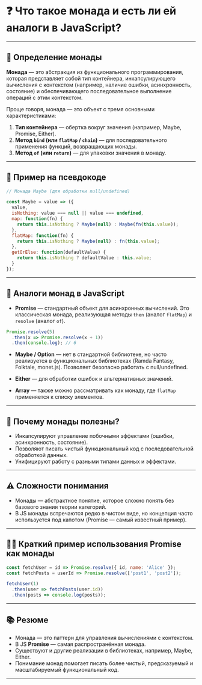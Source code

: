 
# ❓ Что такое монада и есть ли ей аналоги в JavaScript?

---

## 📌 Определение монады

**Монада** — это абстракция из функционального программирования, которая представляет собой тип контейнера, инкапсулирующего вычисления с контекстом (например, наличие ошибки, асинхронность, состояние) и обеспечивающего последовательное выполнение операций с этим контекстом.

Проще говоря, монада — это объект с тремя основными характеристиками:

1. **Тип контейнера** — обертка вокруг значения (например, Maybe, Promise, Either).
2. **Метод `bind` (или `flatMap` / `chain`)** — для последовательного применения функций, возвращающих монады.
3. **Метод `of` (или `return`)** — для упаковки значения в монаду.

---

## 🔧 Пример на псевдокоде

```js
// Монада Maybe (для обработки null/undefined)

const Maybe = value => ({
  value,
  isNothing: value === null || value === undefined,
  map: function(fn) {
    return this.isNothing ? Maybe(null) : Maybe(fn(this.value));
  },
  flatMap: function(fn) {
    return this.isNothing ? Maybe(null) : fn(this.value);
  },
  getOrElse: function(defaultValue) {
    return this.isNothing ? defaultValue : this.value;
  }
});
```

---

## 📎 Аналоги монад в JavaScript

* **Promise** — стандартный объект для асинхронных вычислений. Это классическая монада, реализующая методы `then` (аналог `flatMap`) и `resolve` (аналог `of`).

```js
Promise.resolve(5)
  .then(x => Promise.resolve(x + 1))
  .then(console.log); // 6
```

* **Maybe / Option** — нет в стандартной библиотеке, но часто реализуется в функциональных библиотеках (Ramda Fantasy, Folktale, monet.js). Позволяет безопасно работать с null/undefined.

* **Either** — для обработки ошибок и альтернативных значений.

* **Array** — также можно рассматривать как монаду, где `flatMap` применяется к списку элементов.

---

## 🧩 Почему монады полезны?

* Инкапсулируют управление побочными эффектами (ошибки, асинхронность, состояние).
* Позволяют писать чистый функциональный код с последовательной обработкой данных.
* Унифицируют работу с разными типами данных и эффектами.

---

## ⚠️ Сложности понимания

* Монады — абстрактное понятие, которое сложно понять без базового знания теории категорий.
* В JS монады встречаются редко в чистом виде, но концепция часто используется под капотом (Promise — самый известный пример).

---

## 🧑‍💻 Краткий пример использования Promise как монады

```js
const fetchUser = id => Promise.resolve({ id, name: 'Alice' });
const fetchPosts = userId => Promise.resolve(['post1', 'post2']);

fetchUser(1)
  .then(user => fetchPosts(user.id))
  .then(posts => console.log(posts));
```

---

## 📚 Резюме

* Монада — это паттерн для управления вычислениями с контекстом.
* В JS **Promise** — самая распространённая монада.
* Существуют и другие реализации в библиотеках, например, Maybe, Either.
* Понимание монад помогает писать более чистый, предсказуемый и масштабируемый функциональный код.

---
